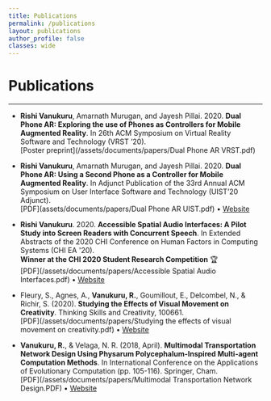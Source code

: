 ```yaml
---
title: Publications
permalink: /publications
layout: publications
author_profile: false
classes: wide
---
```



# Publications
---

- **Rishi Vanukuru**, Amarnath Murugan, and Jayesh Pillai. 2020. **Dual Phone AR: Exploring the use of Phones as Controllers for Mobile Augmented Reality**. In 26th ACM Symposium on Virtual Reality Software and Technology (VRST ’20).  
[Poster preprint](/assets/documents/papers/Dual Phone AR VRST.pdf)

- **Rishi Vanukuru**, Amarnath Murugan, and Jayesh Pillai. 2020. **Dual Phone AR: Using a Second Phone as a Controller for Mobile Augmented Reality**. In Adjunct Publication of the 33rd Annual ACM Symposium on User Interface Software and Technology (UIST’20 Adjunct).  
[PDF](assets/documents/papers/Dual Phone AR UIST.pdf) • [Website](https://dl.acm.org/doi/10.1145/3379350.3416139)

- **Rishi Vanukuru**. 2020. **Accessible Spatial Audio Interfaces: A Pilot Study into Screen Readers with Concurrent Speech**. In Extended Abstracts of the 2020 CHI Conference on Human Factors in Computing Systems (CHI EA '20).  
**Winner at the CHI 2020 Student Research Competition** 🏆  
[PDF](/assets/documents/papers/Accessible Spatial Audio Interfaces.pdf) • [Website](https://dl.acm.org/doi/abs/10.1145/3334480.3381440)

- Fleury, S., Agnes, A., **Vanukuru, R.**, Goumillout, E., Delcombel, N., & Richir, S. (2020). **Studying the Effects of Visual Movement on Creativity**. Thinking Skills and Creativity, 100661.  
[PDF](/assets/documents/papers/Studying the effects of visual movement on creativity.pdf) • [Website](https://www.sciencedirect.com/science/article/pii/S1871187120300717?casa_token=1lmmKqI678UAAAAA:dEMYTmEUfHaK3agymKA1BEctex6Hlr8fWLIdG2t52YuyLQcVFT0ymGjyjY0ZQY5xTE5JtUgRK3Ix)

- **Vanukuru, R.**, & Velaga, N. R. (2018, April). **Multimodal Transportation Network Design Using Physarum Polycephalum-Inspired Multi-agent Computation Methods**. In International Conference on the Applications of Evolutionary Computation (pp. 105-116). Springer, Cham.  
[PDF](/assets/documents/papers/Multimodal Transportation Network Design.PDF) • [Website](https://link.springer.com/chapter/10.1007/978-3-319-77538-8_8)

